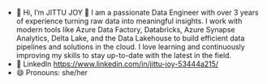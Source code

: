 - 👋 Hi, I’m  JITTU JOY
  👀 I am a passionate Data Engineer with over 3 years of experience turning raw data into meaningful insights.
  I work with modern tools like Azure Data Factory, Databricks, Azure Synapse Analytics, Delta Lake, and the Data Lakehouse to build efficient data pipelines and solutions in the cloud.
  I love learning and continuously improving my skills to stay up-to-date with the latest in the field.
- 💬 LinkedIn https://www.linkedin.com/in/jittu-joy-53444a215/
- 😄 Pronouns: she/her


<!---
jitjoy/jitjoy is a ✨ special ✨ repository because its `README.md` (this file) appears on your GitHub profile.
You can click the Preview link to take a look at your changes.
--->
